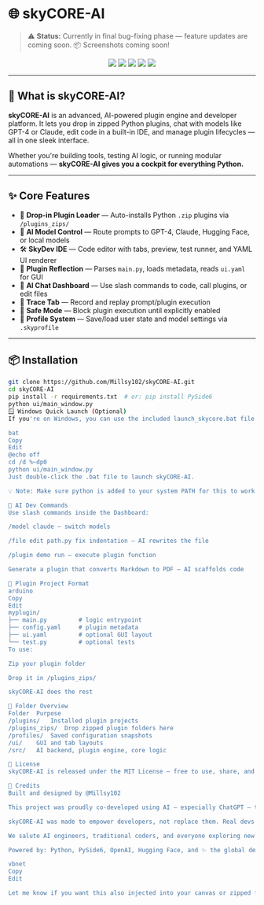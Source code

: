 # 🌐 skyCORE-AI

> ⚠️ **Status:** Currently in final bug-fixing phase — feature updates are coming soon. 📦 Screenshots coming soon!

<p align="center">
  <a href="#"><img src="https://img.shields.io/badge/build-passing-brightgreen"></a>
  <a href="#"><img src="https://img.shields.io/badge/license-MIT-blue.svg"></a>
  <a href="#"><img src="https://img.shields.io/badge/python-3.9%2B-yellow.svg"></a>
  <a href="#"><img src="https://img.shields.io/badge/status-in--development-orange"></a>
  <a href="https://discord.gg/m4ZCy2UbCY"><img src="https://img.shields.io/badge/Join%20us%20on%20Discord-5865F2?logo=discord&logoColor=white&style=flat"></a>
</p>

---

## 🚀 What is skyCORE-AI?

**skyCORE-AI** is an advanced, AI-powered plugin engine and developer platform. It lets you drop in zipped Python plugins, chat with models like GPT-4 or Claude, edit code in a built-in IDE, and manage plugin lifecycles — all in one sleek interface.

Whether you're building tools, testing AI logic, or running modular automations — **skyCORE-AI gives you a cockpit for everything Python.**

---

## ✨ Core Features

* 🔌 **Drop-in Plugin Loader** — Auto-installs Python `.zip` plugins via `/plugins_zips/`
* 🧠 **AI Model Control** — Route prompts to GPT-4, Claude, Hugging Face, or local models
* 🛠 **SkyDev IDE** — Code editor with tabs, preview, test runner, and YAML UI renderer
* 🧩 **Plugin Reflection** — Parses `main.py`, loads metadata, reads `ui.yaml` for GUI
* 💬 **AI Chat Dashboard** — Use slash commands to code, call plugins, or edit files
* 🔁 **Trace Tab** — Record and replay prompt/plugin execution
* 🔐 **Safe Mode** — Block plugin execution until explicitly enabled
* 💾 **Profile System** — Save/load user state and model settings via `.skyprofile`

---

## 📦 Installation

```bash
git clone https://github.com/Millsy102/skyCORE-AI.git
cd skyCORE-AI
pip install -r requirements.txt  # or: pip install PySide6
python ui/main_window.py
🪟 Windows Quick Launch (Optional)
If you're on Windows, you can use the included launch_skycore.bat file for quick startup:

bat
Copy
Edit
@echo off
cd /d %~dp0
python ui/main_window.py
Just double-click the .bat file to launch skyCORE-AI.

💡 Note: Make sure python is added to your system PATH for this to work.

🧠 AI Dev Commands
Use slash commands inside the Dashboard:

/model claude — switch models

/file edit path.py fix indentation — AI rewrites the file

/plugin demo run — execute plugin function

Generate a plugin that converts Markdown to PDF — AI scaffolds code

📁 Plugin Project Format
arduino
Copy
Edit
myplugin/
├── main.py         # logic entrypoint
├── config.yaml     # plugin metadata
├── ui.yaml         # optional GUI layout
└── test.py         # optional tests
To use:

Zip your plugin folder

Drop it in /plugins_zips/

skyCORE-AI does the rest

📂 Folder Overview
Folder	Purpose
/plugins/	Installed plugin projects
/plugins_zips/	Drop zipped plugin folders here
/profiles/	Saved configuration snapshots
/ui/	GUI and tab layouts
/src/	AI backend, plugin engine, core logic

📃 License
skyCORE-AI is released under the MIT License — free to use, share, and modify. Contributions welcome.

🙌 Credits
Built and designed by @Millsy102

This project was proudly co-developed using AI — especially ChatGPT — to brainstorm, write, test, and refine ideas

skyCORE-AI was made to empower developers, not replace them. Real devs are the foundation of this ecosystem

We salute AI engineers, traditional coders, and everyone exploring new possibilities

Powered by: Python, PySide6, OpenAI, Hugging Face, and ✨ the global dev community

vbnet
Copy
Edit

Let me know if you want this also injected into your canvas or zipped for release.